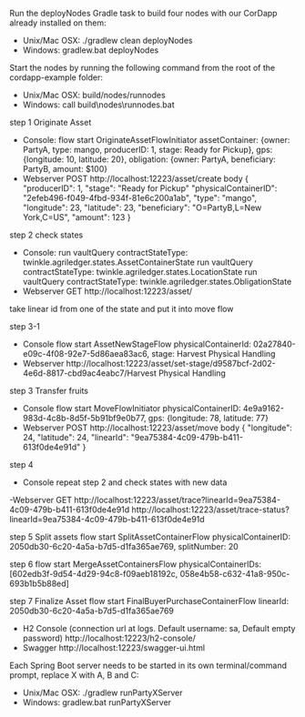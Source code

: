 Run the deployNodes Gradle task to build four nodes with our CorDapp already installed on them:
- Unix/Mac OSX: ./gradlew clean deployNodes
- Windows: gradlew.bat deployNodes

Start the nodes by running the following command from the root of the cordapp-example folder:
- Unix/Mac OSX: build/nodes/runnodes
- Windows: call build\nodes\runnodes.bat


step 1 
Originate Asset
- Console:
flow start OriginateAssetFlowInitiator assetContainer: {owner: PartyA, type: mango, producerID: 1, stage: Ready for Pickup}, gps: {longitude: 10, latitude: 20}, obligation: {owner: PartyA, beneficiary: PartyB, amount: $100}
- Webserver
POST
http://localhost:12223/asset/create
body
{
    "producerID": 1,
    "stage": "Ready for Pickup"
    "physicalContainerID": "2efeb496-f049-4fbd-934f-81e6c200a1ab",
    "type": "mango",
    "longitude": 23,
    "latitude": 23,
    "beneficiary": "O=PartyB,L=New York,C=US",
    "amount": 123
}

step 2
check states
- Console:
run vaultQuery contractStateType: twinkle.agriledger.states.AssetContainerState
run vaultQuery contractStateType: twinkle.agriledger.states.LocationState
run vaultQuery contractStateType: twinkle.agriledger.states.ObligationState
- Webserver
GET 
http://localhost:12223/asset/

take linear id from one of the state and put it into move flow

step 3-1
- Console
flow start AssetNewStageFlow physicalContainerId: 02a27840-e09c-4f08-92e7-5d86aea83ac6, stage: Harvest Physical Handling
- Webserver
http://localhost:12223/asset/set-stage/d9587bcf-2d02-4e6d-8817-cbd9ac4eabc7/Harvest Physical Handling

step 3
Transfer fruits
- Console
flow start MoveFlowInitiator physicalContainerID: 4e9a9162-983d-4c8b-8d5f-5b91bf9e0b77, gps: {longitude: 78, latitude: 77}
- Webserver
POST 
http://localhost:12223/asset/move
body
{
	"longitude": 24,
    "latitude": 24,
    "linearId": "9ea75384-4c09-479b-b411-613f0de4e91d"
}


step 4
- Console
repeat step 2 and check states with new data


-Webserver
GET
http://localhost:12223/asset/trace?linearId=9ea75384-4c09-479b-b411-613f0de4e91d
http://localhost:12223/asset/trace-status?linearId=9ea75384-4c09-479b-b411-613f0de4e91d

step 5
Split assets
flow start SplitAssetContainerFlow physicalContainerID: 2050db30-6c20-4a5a-b7d5-d1fa365ae769, splitNumber: 20
                                                                 
step 6
flow start MergeAssetContainersFlow physicalContainerIDs: [602edb3f-9d54-4d29-94c8-f09aeb18192c, 058e4b58-c632-41a8-950c-693b1b5b88ed]


step 7
Finalize Asset
flow start FinalBuyerPurchaseContainerFlow linearId: 2050db30-6c20-4a5a-b7d5-d1fa365ae769






- H2 Console (connection url at logs. Default username: sa, Default empty password)
http://localhost:12223/h2-console/
- Swagger
http://localhost:12223/swagger-ui.html

Each Spring Boot server needs to be started in its own terminal/command prompt, replace X with A, B and C:
- Unix/Mac OSX: ./gradlew runPartyXServer
- Windows: gradlew.bat runPartyXServer


